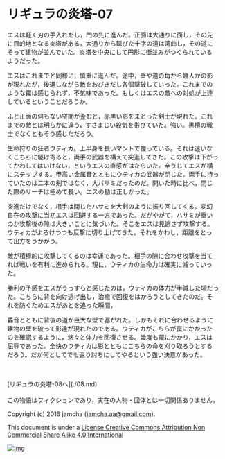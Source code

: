 # リギュラの炎塔-07

エスは軽く刃の手入れをし，門の先に進んだ。正面は大通りに面し，その先  
に目的地となる炎塔がある。大通りから延びた十字の道は湾曲し，その道に  
そって建物が並んでいた。炎塔を中央にして円形に街並みがつくられている  
ようだった。  

エスはこれまでと同様に，慎重に進んだ。途中，壁や道の角から幾人かの影  
が現れたが，後退しながら敵をおびきだし各個撃破していった。これまでの  
ような罠は感じられず，不気味であった。もしくはエスの敵への対処が上達  
しているということだろうか。  

ふと正面の何もない空間が歪むと，赤黒い影をまとった剣士が現れた。これ  
までの敵とは明らかに違う，すさまじい殺気を帯びていた。強い。黒檀の戦  
士でなくともそう感じただろう。  

生命狩りの狂者ウティカ。上半身を長いマントで覆っている。それは迷いな  
くこちらに駆け寄ると，両手の武器を構えて突進してきた。この攻撃は下がっ  
てかわしてはいけない，というエスの直感がはたらいた。辛うじてエスが横  
にステップする。甲高い金属音とともにウティカの武器が閉じた。両手に持っ  
ていたのは二本の剣ではなく，大バサミだったのだ。開いた時に比べ，閉じ  
た際のリーチは極めて長い。エスの勘は正しかった。  

突進だけでなく，相手は閉じたハサミを大剣のように振り回してくる。変幻  
自在の攻撃に当初エスは回避する一方であった。だがやがて，ハサミが重い  
のか攻撃後の隙は大きいことに気づいた。そこをエスは見逃さず攻撃する。  
ウティカがよろけつつも反撃に切り上げてきた。それをかわし，距離をとっ  
て出方をうかがう。  

敵が積極的に攻撃してくるのは幸運であった。相手の隙に合わせ攻撃を当て  
れば戦いを有利に進められる。現に，ウティカの生命力は確実に減っていっ  
た。  

勝利の予感をエスがうっすらと感じたのは，ウティカの体力が半減した頃だっ  
た。こちらに背を向け逃げ出し，治癒で回復をはかろうとしてきたのだ。そ  
れを防ぐためエスがあとを追った瞬間，  

轟音とともに背後の道が巨大な壁で塞がれた。しかもそれに合わせるように  
建物の壁を破って影達が現れたのである。ウティカがこちらが罠にかかった  
のを確認するように，悠々と体力を回復させる。幾度も罠にかかり，エスは  
屈辱であった。全快のウティカは影とともにこちらの命を刈り取ろうとする  
だろう。だが何としてでも返り討ちにしてやるという強い決意があった。  

<br>  
<br>  
[リギュラの炎塔-08へ](./08.md)  

<br>  
<br>  
この物語はフィクションであり，実在の人物・団体とは一切関係ありません。  

Copyright (c) 2016 jamcha (jamcha.aa@gmail.com).  

This document is under a [License Creative Commons Attribution Non Commercial Share Alike 4.0 International](http://creativecommons.org/licenses/by-nc-sa/4.0/deed)  

[![img](http://i.creativecommons.org/l/by-nc-sa/3.0/80x15.png)](http://creativecommons.org/licenses/by-nc-sa/4.0/deed)